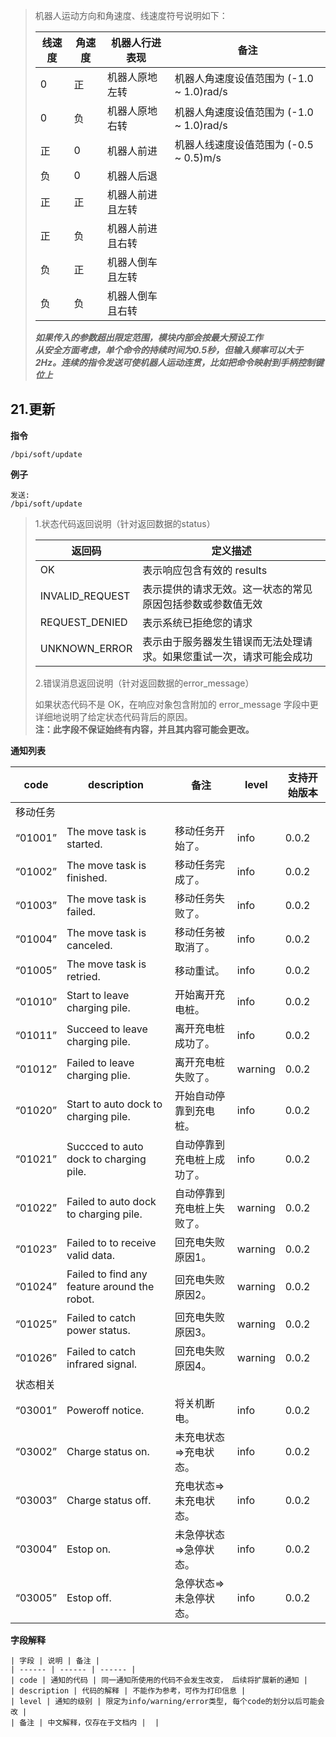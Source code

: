 > 机器人运动方向和角速度、线速度符号说明如下：  
>
> | 线速度 | 角速度 | 机器人行进表现 | 备注 |   
> | ------ | ------ | ------ | ------ |  
> | 0 | 正 | 机器人原地左转 | 机器人角速度设值范围为 (-1.0 ~ 1.0)rad/s |   
> | 0 | 负 | 机器人原地右转 | 机器人角速度设值范围为 (-1.0 ~ 1.0)rad/s |   
> | 正 | 0 | 机器人前进 | 机器人线速度设值范围为 (-0.5 ~ 0.5)m/s |   
> | 负 | 0 | 机器人后退 |  |  
> | 正 | 正 | 机器人前进且左转 |  |  
> | 正 | 负 | 机器人前进且右转 |  |  
> | 负 | 正 | 机器人倒车且左转 |  |  
> | 负 | 负 | 机器人倒车且右转 |  | 
>
> ***如果传入的参数超出限定范围，模块内部会按最大预设工作***  
> ***从安全方面考虑，单个命令的持续时间为0.5秒，但输入频率可以大于2Hz。连续的指令发送可使机器人运动连贯，比如把命令映射到手柄控制键位上***


21.更新
-------------
**指令**  

    /bpi/soft/update

**例子**  

	发送:  
    /bpi/soft/update
    
> 1.状态代码返回说明（针对返回数据的status） 
>
> | 返回码 | 定义描述 |  
> | ------ | ------ |  
> | OK | 表示响应包含有效的 results |   
> | INVALID_REQUEST | 	表示提供的请求无效。这一状态的常见原因包括参数或参数值无效 |   
> | REQUEST_DENIED | 表示系统已拒绝您的请求 |   
> | UNKNOWN_ERROR | 表示由于服务器发生错误而无法处理请求。如果您重试一次，请求可能会成功 |
>
> 2.错误消息返回说明（针对返回数据的error_message）
>
> 如果状态代码不是 OK，在响应对象包含附加的 error_message 字段中更详细地说明了给定状态代码背后的原因。  
> **注：此字段不保证始终有内容，并且其内容可能会更改。**

**通知列表**  

| code | description | 备注 | level | 支持开始版本 |   
| ------ | ------ | ------ | ------ | ------ |    
| 移动任务 |  |  |  |  |  
| “01001” | The move task is started. | 移动任务开始了。 | info | 0.0.2 |   
| “01002” | The move task is finished. | 移动任务完成了。 | info | 0.0.2 |   
| “01003” | The move task is failed. | 移动任务失败了。 | info | 0.0.2 |   
| “01004” | The move task is canceled. | 移动任务被取消了。 | info | 0.0.2 |   
| “01005” | The move task is retried. | 移动重试。 | info | 0.0.2 |   
| “01010” | Start to leave charging pile. | 开始离开充电桩。 | info | 0.0.2 |   
| “01011” | Succeed to leave charging pile. | 离开充电桩成功了。 | info | 0.0.2 |   
| “01012” | Failed to leave charging plie. | 离开充电桩失败了。 | warning | 0.0.2 |   
| “01020” | Start to auto dock to charging pile. | 开始自动停靠到充电桩。 | info | 0.0.2 |   
| “01021” | Succced to auto dock to charging pile. | 自动停靠到充电桩上成功了。 | info | 0.0.2 |   
| “01022” | Failed to auto dock to charging pile. | 自动停靠到充电桩上失败了。 | warning | 0.0.2 |   
| “01023” | Failed to to receive valid data. | 回充电失败原因1。 | warning | 0.0.2 |   
| “01024” | Failed to find any feature around the robot. | 回充电失败原因2。 | warning | 0.0.2 |   
| “01025” | Failed to catch power status. | 回充电失败原因3。 | warning | 0.0.2 |   
| “01026” | Failed to catch infrared signal. | 回充电失败原因4。 | warning | 0.0.2 |   
| 状态相关 |  |  |  |  |  
| “03001” | Poweroff notice. | 将关机断电。 | info | 0.0.2 |   
| “03002” | Charge status on. | 未充电状态=>充电状态。 | info | 0.0.2 |   
| “03003” | Charge status off. | 充电状态=>未充电状态。 | info | 0.0.2 |   
| “03004” | Estop on. | 未急停状态=>急停状态。 | info | 0.0.2 |   
| “03005” | Estop off. | 急停状态=>未急停状态。 | info | 0.0.2 |   

**字段解释**  

	| 字段 | 说明 | 备注 |  
	| ------ | ------ | ------ |   
	| code | 通知的代码 | 同一通知所使用的代码不会发生改变， 后续将扩展新的通知 |   
	| description | 代码的解释 | 不能作为参考，可作为打印信息 |   
	| level | 通知的级别 | 限定为info/warning/error类型, 每个code的划分以后可能会改 |   
	| 备注 | 中文解释，仅存在于文档内 |  |   

